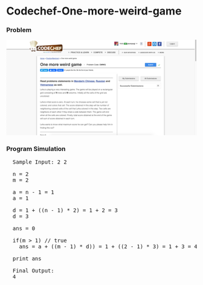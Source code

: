 # Codechef-One-more-weird-game
### Problem
![](capture.png)
### Program Simulation
<pre>
  Sample Input: 2 2
  
  n = 2
  m = 2
  
  a = n - 1 = 1
  a = 1
  
  d = 1 + ((n - 1) * 2) = 1 + 2 = 3
  d = 3
  
  ans = 0
  
  if(m > 1) // true
    ans = a + ((m - 1) * d)) = 1 + ((2 - 1) * 3) = 1 + 3 = 4
    
  print ans
  
  Final Output:
  4
</pre>
